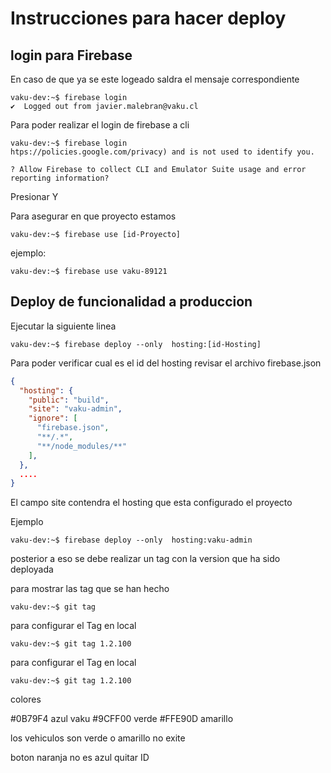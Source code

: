 # Instrucciones para hacer deploy

## login para Firebase

En caso de que ya se este logeado saldra el mensaje correspondiente

```console
vaku-dev:~$ firebase login
✔  Logged out from javier.malebran@vaku.cl
```

Para poder realizar el login de firebase a cli

```console
vaku-dev:~$ firebase login
htps://policies.google.com/privacy) and is not used to identify you.

? Allow Firebase to collect CLI and Emulator Suite usage and error reporting information?
```

Presionar Y

Para asegurar en que proyecto estamos

```console
vaku-dev:~$ firebase use [id-Proyecto]
```

ejemplo:

```console
vaku-dev:~$ firebase use vaku-89121
```

## Deploy de funcionalidad a produccion

Ejecutar la siguiente linea

```console
vaku-dev:~$ firebase deploy --only  hosting:[id-Hosting]
```

Para poder verificar cual es el id del hosting revisar el archivo firebase.json

```json
{
  "hosting": {
    "public": "build",
    "site": "vaku-admin",
    "ignore": [
      "firebase.json",
      "**/.*",
      "**/node_modules/**"
    ],
  },
  ....
}
```

El campo site contendra el hosting que esta configurado el proyecto

Ejemplo

```console
vaku-dev:~$ firebase deploy --only  hosting:vaku-admin
```

posterior a eso se debe realizar un tag con la version que ha sido deployada

para mostrar las tag que se han hecho

```console
vaku-dev:~$ git tag
```

para configurar el Tag en local

```console
vaku-dev:~$ git tag 1.2.100
```

para configurar el Tag en local

```console
vaku-dev:~$ git tag 1.2.100
```

colores

#0B79F4 azul vaku
#9CFF00 verde
#FFE90D amarillo

los vehiculos son verde o amarillo no exite

boton naranja no es azul
quitar ID
